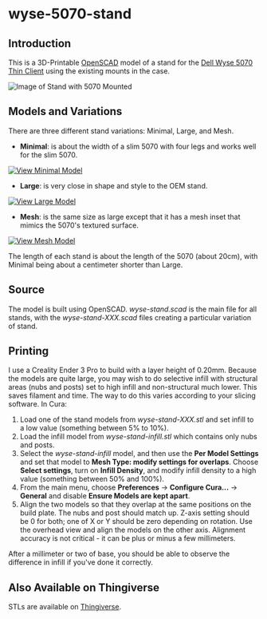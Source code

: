 # wyse-5070-stand

## Introduction

This is a 3D-Printable [OpenSCAD](https://openscad.org/) model of a stand for
the [Dell Wyse 5070 Thin Client](https://www.dell.com/en-us/work/shop/wyse-endpoints-and-software/wyse-5070-thin-client/spd/wyse-5070-thin-client)
using the existing mounts in the case.

![Image of Stand with 5070 Mounted](../media/media/stand-side-view.jpg "Image of Stand with 5070 Mounted")

## Models and Variations

There are three different stand variations: Minimal, Large, and Mesh.

- **Minimal**: is about the width of a slim 5070 with four legs and works well
  for the slim 5070.

[![View Minimal Model](../media/media/wyse-stand-minimal.icon.png)](../media/media/wyse-stand-minimal.stl "View Model of Minimal Stand")

- **Large**: is very close in shape and style to the OEM stand.

[![View Large Model](../media/media/wyse-stand-large.icon.png)](../media/media/wyse-stand-large.stl "View Model of Large Stand")

- **Mesh**: is the same size as large except that it has a mesh inset that
  mimics the 5070's textured surface.

[![View Mesh Model](../media/media/wyse-stand-mesh.icon.png)](../media/media/wyse-stand-mesh.stl "View Model of Mesh Stand")

The length of each stand is about the length of the 5070 (about 20cm), with
Minimal being about a centimeter shorter than Large.

## Source

The model is built using OpenSCAD. *wyse-stand.scad* is the main file for all
stands, with the *wyse-stand-XXX.scad* files creating a particular variation of
stand.

## Printing

I use a Creality Ender 3 Pro to build with a layer height of 0.20mm. Because the
models are quite large, you may wish to do selective infill with structural
areas (nubs and posts) set to high infill and non-structural much lower. This
saves filament and time. The way to do this varies according to your slicing
software. In Cura:

1.  Load one of the stand models from *wyse-stand-XXX.stl* and set infill to a
    low value (something between 5% to 10%).
2.  Load the infill model from *wyse-stand-infill.stl* which contains only nubs
    and posts.
3.  Select the *wyse-stand-infill* model, and then use the **Per Model Settings**
    and set that model to **Mesh Type: modify settings for overlaps**.
    Choose **Select settings**, turn on **Infill Density**, and
    modify infill density to a high value (something between 50% and 100%).
4.  From the main menu, choose **Preferences** → **Configure Cura...** →
    **General** and disable **Ensure Models are kept apart**.
5.  Align the two models so that they overlap at the same positions on the build
    plate. The nubs and post should match up. Z-axis setting should be 0 for
    both; one of X or Y should be zero depending on rotation. Use the overhead
    view and align the models on the other axis. Alignment accuracy is not
    critical - it can be plus or minus a few millimeters.

After a millimeter or two of base, you should be able to observe the difference
in infill if you've done it correctly.

## Also Available on Thingiverse

STLs are available on [Thingiverse](https://www.thingiverse.com/thing:4560865).
